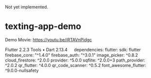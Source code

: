 Not yet implemented.

# texting-app-demo
Demo Movie: https://youtu.be/iRTAVnPidgc


Flutter 2.2.3
Tools • Dart 2.13.4
　
dependencies:
  flutter:
    sdk: flutter
    firebase_core: "^1.4.0"
    firebase_auth: "^3.0.1"
    image_picker: ^0.8.2
    cloud_firestore: ^2.0.0
    provider: ^5.0.0
    sqflite: ^2.0.0+3
    path_provider: ^2.0.2
    qr_flutter: ^4.0.0
    qr_code_scanner: ^0.5.2
    font_awesome_flutter: ^9.0.0-nullsafety

